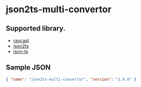 # json2ts-multi-convertor

## Supported library.
- [raycast](https://raycast.com)
- [json2ts](https://github.com/GregorBiswanger/json2ts)
- [json-ts](https://github.com/shakyshane/json-ts)

## Sample JSON
```JSON
{ "name": "json2ts-multi-convertor", "version": "1.0.0" }
```